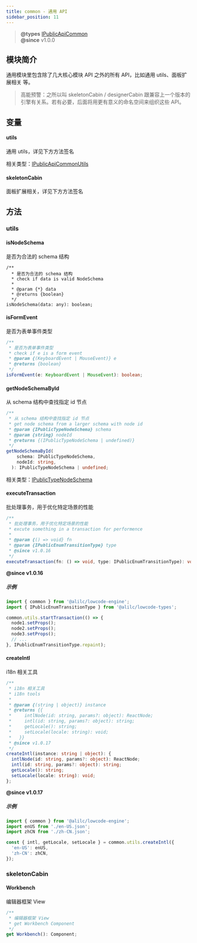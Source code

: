 ```yaml
---
title: common - 通用 API
sidebar_position: 11
---
```


> **@types** [IPublicApiCommon](https://github.com/alibaba/lowcode-engine/blob/main/packages/types/src/shell/api/common.ts)<br/>
> **@since** v1.0.0


## 模块简介
通用模块里包含除了几大核心模块 API 之外的所有 API，比如通用 utils、面板扩展相关 等。
> 高能预警：之所以叫 skeletonCabin / designerCabin 跟兼容上一个版本的引擎有关系。若有必要，后面将用更有意义的命名空间来组织这些 API。

## 变量
#### utils
通用 utils，详见下方方法签名

相关类型：[IPublicApiCommonUtils](https://github.com/alibaba/lowcode-engine/blob/main/packages/types/src/shell/api/common.ts)

#### skeletonCabin
面板扩展相关，详见下方方法签名

## 方法
### utils
#### isNodeSchema
是否为合法的 schema 结构

```typscript
/**
  * 是否为合法的 schema 结构
  * check if data is valid NodeSchema
  *
  * @param {*} data
  * @returns {boolean}
  */
isNodeSchema(data: any): boolean;
```

#### isFormEvent
是否为表单事件类型

```typescript
/**
 * 是否为表单事件类型
 * check if e is a form event
 * @param {(KeyboardEvent | MouseEvent)} e
 * @returns {boolean}
 */
isFormEvent(e: KeyboardEvent | MouseEvent): boolean;
```

#### getNodeSchemaById
从 schema 结构中查找指定 id 节点
```typescript
/**
 * 从 schema 结构中查找指定 id 节点
 * get node schema from a larger schema with node id
 * @param {IPublicTypeNodeSchema} schema
 * @param {string} nodeId
 * @returns {(IPublicTypeNodeSchema | undefined)}
 */
getNodeSchemaById(
    schema: IPublicTypeNodeSchema,
    nodeId: string,
  ): IPublicTypeNodeSchema | undefined;
```
相关类型：[IPublicTypeNodeSchema](https://github.com/alibaba/lowcode-engine/blob/main/packages/types/src/shell/type/node-schema.ts)

#### executeTransaction
批处理事务，用于优化特定场景的性能

```typescript
/**
 * 批处理事务，用于优化特定场景的性能
 * excute something in a transaction for performence
 *
 * @param {() => void} fn
 * @param {IPublicEnumTransitionType} type
 * @since v1.0.16
 */
executeTransaction(fn: () => void, type: IPublicEnumTransitionType): void;
```
**@since v1.0.16**

##### 示例
```typescript
import { common } from '@alilc/lowcode-engine';
import { IPublicEnumTransitionType } from '@alilc/lowcode-types';

common.utils.startTransaction(() => {
  node1.setProps();
  node2.setProps();
  node3.setProps();
  // ...
}, IPublicEnumTransitionType.repaint);
```

#### createIntl
i18n 相关工具
```typescript
/**
 * i18n 相关工具
 * i18n tools
 *
 * @param {(string | object)} instance
 * @returns {{
 *     intlNode(id: string, params?: object): ReactNode;
 *     intl(id: string, params?: object): string;
 *     getLocale(): string;
 *     setLocale(locale: string): void;
 *   }}
 * @since v1.0.17
 */
createIntl(instance: string | object): {
  intlNode(id: string, params?: object): ReactNode;
  intl(id: string, params?: object): string;
  getLocale(): string;
  setLocale(locale: string): void;
};
```

**@since v1.0.17**

##### 示例
```typescript
import { common } from '@alilc/lowcode-engine';
import enUS from './en-US.json';
import zhCN from './zh-CN.json';

const { intl, getLocale, setLocale } = common.utils.createIntl({
  'en-US': enUS,
  'zh-CN': zhCN,
});

```

### skeletonCabin
#### Workbench
编辑器框架 View

```typescript
/**
 * 编辑器框架 View
 * get Workbench Component
 */
get Workbench(): Component;
```